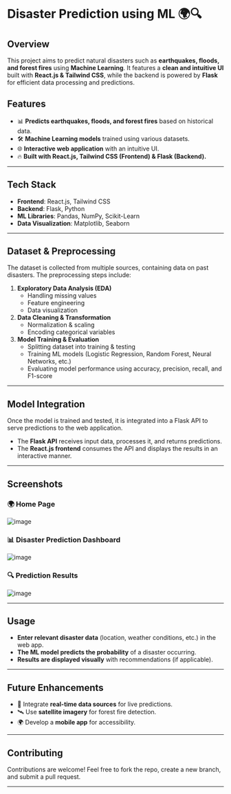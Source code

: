 # Disaster Prediction using ML 🌍🔍

## Overview
This project aims to predict natural disasters such as **earthquakes, floods, and forest fires** using **Machine Learning**. It features a **clean and intuitive UI** built with **React.js & Tailwind CSS**, while the backend is powered by **Flask** for efficient data processing and predictions.

## Features
- 📊 **Predicts earthquakes, floods, and forest fires** based on historical data.
- 🛠️ **Machine Learning models** trained using various datasets.
- 🌐 **Interactive web application** with an intuitive UI.
- 🔥 **Built with React.js, Tailwind CSS (Frontend) & Flask (Backend).**

---

## Tech Stack
- **Frontend**: React.js, Tailwind CSS
- **Backend**: Flask, Python
- **ML Libraries**: Pandas, NumPy, Scikit-Learn
- **Data Visualization**: Matplotlib, Seaborn

---

## Dataset & Preprocessing
The dataset is collected from multiple sources, containing data on past disasters. The preprocessing steps include:
1. **Exploratory Data Analysis (EDA)**
   - Handling missing values
   - Feature engineering
   - Data visualization
2. **Data Cleaning & Transformation**
   - Normalization & scaling
   - Encoding categorical variables
3. **Model Training & Evaluation**
   - Splitting dataset into training & testing
   - Training ML models (Logistic Regression, Random Forest, Neural Networks, etc.)
   - Evaluating model performance using accuracy, precision, recall, and F1-score

---

## Model Integration
Once the model is trained and tested, it is integrated into a Flask API to serve predictions to the web application.
- The **Flask API** receives input data, processes it, and returns predictions.
- The **React.js frontend** consumes the API and displays the results in an interactive manner.

---


## Screenshots
### 🌍 Home Page
![image](https://github.com/user-attachments/assets/861a27d4-d90f-43a8-bbd3-2b12ffe09f1e)


### 📊 Disaster Prediction Dashboard
![image](https://github.com/user-attachments/assets/a8daa3d8-a3dc-4baa-b1f8-add871af6064)


### 🔍 Prediction Results
![image](https://github.com/user-attachments/assets/7ff154e4-53e5-4e37-b839-58966c2d08b6)

---

## Usage
- **Enter relevant disaster data** (location, weather conditions, etc.) in the web app.
- **The ML model predicts the probability** of a disaster occurring.
- **Results are displayed visually** with recommendations (if applicable).

---

## Future Enhancements
- 📌 Integrate **real-time data sources** for live predictions.
- 🛰️ Use **satellite imagery** for forest fire detection.
- 🌍 Develop a **mobile app** for accessibility.

---

## Contributing
Contributions are welcome! Feel free to fork the repo, create a new branch, and submit a pull request.

---



